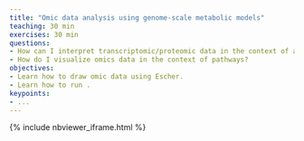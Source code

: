 ```yaml
---
title: "Omic data analysis using genome-scale metabolic models"
teaching: 30 min
exercises: 30 min
questions:
- How can I interpret transcriptomic/proteomic data in the context of a metabolic model?
- How do I visualize omics data in the context of pathways?
objectives:
- Learn how to draw omic data using Escher.
- Learn how to run .
keypoints:
- ...
---
```


{% include nbviewer_iframe.html %}
